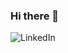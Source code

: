 ### Hi there 👋

![LinkedIn](https://img.shields.io/badge/LinkedIn-#0A66C2?style=for-the-badge&logo=LinkedIn&logoColor=#FFFFFF)
<!--
**mateusz-lichota/mateusz-lichota** is a ✨ _special_ ✨ repository because its `README.md` (this file) appears on your GitHub profile.

Here are some ideas to get you started:

- 🔭 I’m currently working on ...
- 🌱 I’m currently learning ...
- 👯 I’m looking to collaborate on ...
- 🤔 I’m looking for help with ...
- 💬 Ask me about ...
- 📫 How to reach me: ...
- 😄 Pronouns: ...
- ⚡ Fun fact: ...
-->
